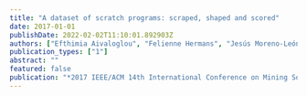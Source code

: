 ```yaml
---
title: "A dataset of scratch programs: scraped, shaped and scored"
date: 2017-01-01
publishDate: 2022-02-02T11:10:01.892903Z
authors: ["Efthimia Aivaloglou", "Felienne Hermans", "Jesús Moreno-León", "Gregorio Robles"]
publication_types: ["1"]
abstract: ""
featured: false
publication: "*2017 IEEE/ACM 14th International Conference on Mining Software Repositories (MSR)*"
---
```


